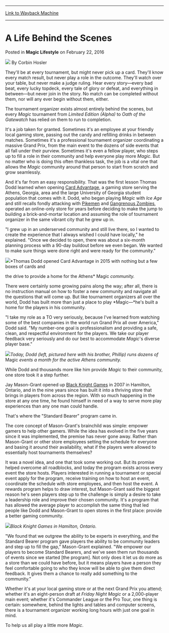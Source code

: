 
---
[Link to Wayback Machine](https://web.archive.org/web/20160225054307/http://magic.wizards.com/en/articles/archive/magic-lifestyle/life-behind-scenes-2016-02-22)

[_metadata_:author]:- "Corbin Hosler"
[_metadata_:description]:- "Corbin profiles a few of the unsung heroes who have created thriving Magic communities in their home towns."
[_metadata_:generator]:- "Drupal 7 (http://drupal.org)"
[_metadata_:node]:- "986946"
[_metadata_:publish_date]:- "2016-02-22"
[_metadata_:source]:- "div-main-content"
[_metadata_:title]:- "A Life Behind the Scenes"
[_metadata_:wayback_capture_timestamp]:- "2016-02-25 05:43:07"
[_metadata_:wayback_raw_url]:- "https://web.archive.org/web/20160225054307id_/http://magic.wizards.com/en/articles/archive/magic-lifestyle/life-behind-scenes-2016-02-22"
[_metadata_:wayback_url]:- "http://magic.wizards.com/en/articles/archive/magic-lifestyle/life-behind-scenes-2016-02-22"
---


A Life Behind the Scenes
========================



 Posted in **Magic Lifestyle**
 on February 22, 2016 






![](https://media.magic.wizards.com/styles/auth_small/public/images/person/hosler.jpg)
By Corbin Hosler











They'll be at every tournament, but might never pick up a card. They'll know every match result, but never play a role in the outcome. They'll watch over your table, but never make a judge ruling. Hear every story—every bad beat, every lucky topdeck, every tale of glory or defeat, and everything in between—but never join in the story. No match can be completed without them, nor will any ever begin without them, either.


The tournament organizer exists almost entirely behind the scenes, but every *Magic* tournament from *Limited Edition (Alpha)* to *Oath of the Gatewatch* has relied on them to run to completion.


It's a job taken for granted. Sometimes it's an employee at your friendly local gaming store, passing out the candy and refilling drinks in between matches. Sometimes it's a professional tournament organizer coordinating a massive Grand Prix, from the main event to the dozens of side events that all fall under their purview. Sometimes it's even a fellow player, who steps up to fill a role in their community and help everyone play more *Magic*. But no matter who is doing this often thankless task, the job is a vital one that allows the *Magic* community around that person to start from scratch and grow seamlessly.


And it's far from an easy responsibility. That was the first lesson Thomas Dodd learned when opening [Card Advantage](http://www.cardadvantage.com/), a gaming store serving the Athens, Georgia, area and the large University of Georgia student population that comes with it. Dodd, who began playing *Magic* with *Ice Age* and still recalls fondly attacking with [Pikemen](http://gatherer.wizards.com/Pages/Card/Details.aspx?name=Pikemen) and [Gangrenous Zombies](http://gatherer.wizards.com/Pages/Card/Details.aspx?name=Gangrenous+Zombies), operated an online-only store for years before deciding to make the jump to building a brick-and-mortar location and assuming the role of tournament organizer in the same vibrant city that he grew up in.


"I grew up in an underserved community and still live there, so I wanted to create the experience that I always wished I could have locally," he explained. "Once we decided to open, there was about a six-month planning process with a 90-day buildout before we even began. We wanted to make sure things were done right and were ready for the community."



![](https://media.wizards.com/2016/images/daily/ML20160222_Interior.jpg)*Thomas Dodd opened Card Advantage in 2015 with nothing but a few boxes of cards and  

the drive to provide a home for the Athens* Magic *community.*



There were certainly some growing pains along the way; after all, there is no instruction manual on how to foster a new community and navigate all the questions that will come up. But like tournament organizers all over the world, Dodd has built more than just a place to play *Magic—*he's built a home for the players in his community.


"I take my role as a TO very seriously, because I've learned from watching some of the best companies in the world run Grand Prix all over America," Dodd said. "My number-one goal is professionalism and providing a safe, clean, and respectful environment for the players. We take our player feedback very seriously and do our best to accommodate *Magic*'s diverse player base."



![](https://media.wizards.com/2016/images/daily/ML20160222_Dodd.jpg)*Today, Dodd (left, pictured here with his brother, Phillip) runs dozens of* Magic *events a month for the active Athens community.*



While Dodd and thousands more like him provide *Magic* to their community, one store took it a step further.


Jay Mason-Grant opened up [Black Knight Games](http://blackknightgames.ca/) in 2007 in Hamilton, Ontario, and in the nine years since has built it into a thriving store that brings in players from across the region. With so much happening in the store at any one time, he found himself in need of a way to serve more play experiences than any one man could handle.


That's where the "Standard Bearer" program came in.


The core concept of Mason-Grant's brainchild was simple: empower gamers to help other gamers. While the idea has evolved in the five years since it was implemented, the premise has never gone away. Rather than Mason-Grant or other store employees setting the schedule for everyone and basing it around their availability, what if the players were allowed to essentially host tournaments themselves?


It was a novel idea, and one that took some working out. But its promise helped overcome all roadblocks, and today the program exists across every event the store hosts. Players interested in running a tournament or special event apply for the program, receive training on how to host an event, coordinate the schedule with store employees, and then host the event. A rewards program helps to draw interest, but Mason-Grant said the biggest reason he's seen players step up to the challenge is simply a desire to take a leadership role and improve their chosen community. It's a program that has allowed the average player to accomplish the same thing that led people like Dodd and Mason-Grant to open stores in the first place: provide a better gaming community.



![](https://media.wizards.com/2016/images/daily/ML20160222_BKG.jpg)*Black Knight Games in Hamilton, Ontario.*



"We found that we outgrew the ability to be experts in everything, and the Standard Bearer program gave players the ability to be community leaders and step up to fill the gap," Mason-Grant explained. "We empower our players to become Standard Bearers, and we've seen them run thousands of events since we started [the program]. Not only does it let us do more as a store than we could have before, but it means players have a person they feel comfortable going to who they know will be able to give them direct feedback. It gives them a chance to really add something to the community."


Whether it's at your local gaming store or at the next Grand Prix you attend; whether it's an eight-person draft at *Friday Night Magic* or a 2,000-player main event; whether it's Commander League or the Pro Tour, one thing is certain: somewhere, behind the lights and tables and computer screens, there is a tournament organizer working long hours with just one goal in mind.


To help us all play a little more *Magic*.







